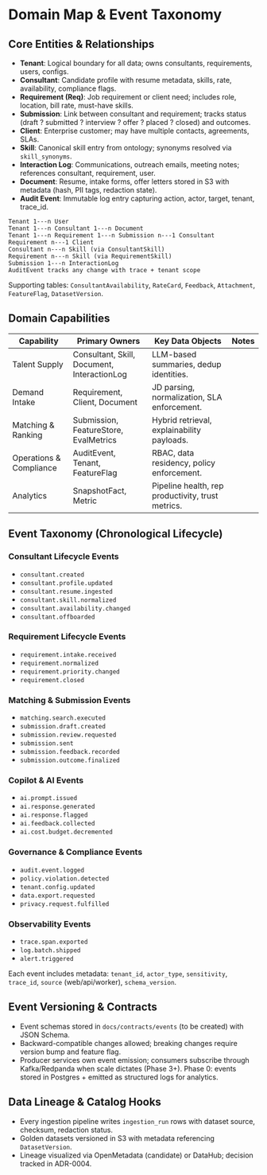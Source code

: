 # Domain Map & Event Taxonomy

## Core Entities & Relationships

- **Tenant**: Logical boundary for all data; owns consultants, requirements, users, configs.
- **Consultant**: Candidate profile with resume metadata, skills, rate, availability, compliance flags.
- **Requirement (Req)**: Job requirement or client need; includes role, location, bill rate, must-have skills.
- **Submission**: Link between consultant and requirement; tracks status (draft ? submitted ? interview ? offer ? placed ? closed) and outcomes.
- **Client**: Enterprise customer; may have multiple contacts, agreements, SLAs.
- **Skill**: Canonical skill entry from ontology; synonyms resolved via `skill_synonyms`.
- **Interaction Log**: Communications, outreach emails, meeting notes; references consultant, requirement, user.
- **Document**: Resume, intake forms, offer letters stored in S3 with metadata (hash, PII tags, redaction state).
- **Audit Event**: Immutable log entry capturing action, actor, target, tenant, trace_id.

```text
Tenant 1---n User
Tenant 1---n Consultant 1---n Document
Tenant 1---n Requirement 1---n Submission n---1 Consultant
Requirement n---1 Client
Consultant n---n Skill (via ConsultantSkill)
Requirement n---n Skill (via RequirementSkill)
Submission 1---n InteractionLog
AuditEvent tracks any change with trace + tenant scope
```

Supporting tables: `ConsultantAvailability`, `RateCard`, `Feedback`, `Attachment`, `FeatureFlag`, `DatasetVersion`.

## Domain Capabilities

| Capability | Primary Owners | Key Data Objects | Notes |
| --- | --- | --- | --- |
| Talent Supply | Consultant, Skill, Document, InteractionLog | LLM-based summaries, dedup identities. |
| Demand Intake | Requirement, Client, Document | JD parsing, normalization, SLA enforcement. |
| Matching & Ranking | Submission, FeatureStore, EvalMetrics | Hybrid retrieval, explainability payloads. |
| Operations & Compliance | AuditEvent, Tenant, FeatureFlag | RBAC, data residency, policy enforcement. |
| Analytics | SnapshotFact, Metric | Pipeline health, rep productivity, trust metrics. |

## Event Taxonomy (Chronological Lifecycle)

### Consultant Lifecycle Events
- `consultant.created`
- `consultant.profile.updated`
- `consultant.resume.ingested`
- `consultant.skill.normalized`
- `consultant.availability.changed`
- `consultant.offboarded`

### Requirement Lifecycle Events
- `requirement.intake.received`
- `requirement.normalized`
- `requirement.priority.changed`
- `requirement.closed`

### Matching & Submission Events
- `matching.search.executed`
- `submission.draft.created`
- `submission.review.requested`
- `submission.sent`
- `submission.feedback.recorded`
- `submission.outcome.finalized`

### Copilot & AI Events
- `ai.prompt.issued`
- `ai.response.generated`
- `ai.response.flagged`
- `ai.feedback.collected`
- `ai.cost.budget.decremented`

### Governance & Compliance Events
- `audit.event.logged`
- `policy.violation.detected`
- `tenant.config.updated`
- `data.export.requested`
- `privacy.request.fulfilled`

### Observability Events
- `trace.span.exported`
- `log.batch.shipped`
- `alert.triggered`

Each event includes metadata: `tenant_id`, `actor_type`, `sensitivity`, `trace_id`, `source` (web/api/worker), `schema_version`.

## Event Versioning & Contracts
- Event schemas stored in `docs/contracts/events` (to be created) with JSON Schema.
- Backward-compatible changes allowed; breaking changes require version bump and feature flag.
- Producer services own event emission; consumers subscribe through Kafka/Redpanda when scale dictates (Phase 3+). Phase 0: events stored in Postgres + emitted as structured logs for analytics.

## Data Lineage & Catalog Hooks
- Every ingestion pipeline writes `ingestion_run` rows with dataset source, checksum, redaction status.
- Golden datasets versioned in S3 with metadata referencing `DatasetVersion`.
- Lineage visualized via OpenMetadata (candidate) or DataHub; decision tracked in ADR-0004.

